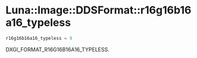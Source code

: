 # Luna::Image::DDSFormat::r16g16b16a16_typeless

```c++
r16g16b16a16_typeless = 9
```

DXGI_FORMAT_R16G16B16A16_TYPELESS. 

